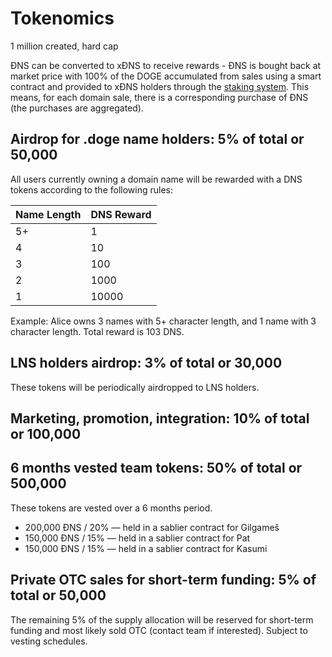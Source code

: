 # Tokenomics

1 million created, hard cap

ĐNS can be converted to xĐNS to receive rewards - ĐNS is bought back at market price with 100% of the DOGE accumulated from sales using a smart contract and provided to xĐNS holders through the [staking system](https://app.dogedomains.wf/stake). This means, for each domain sale, there is a corresponding purchase of ĐNS (the purchases are aggregated).


## Airdrop for .doge name holders: 5% of total or 50,000

All users currently owning a domain name will be rewarded with a DNS tokens according to the following rules:

| Name Length  |  DNS Reward |
| ------------ | ----------- |
| 5+           | 1           |
| 4            | 10          |
| 3            | 100         |
| 2            | 1000        |
| 1            | 10000       |

Example: Alice owns 3 names with 5+ character length, and 1 name with 3 character length. Total reward is 103 DNS.


## LNS holders airdrop: 3% of total or 30,000

These tokens will be periodically airdropped to LNS holders.

## Marketing, promotion, integration: 10% of total or 100,000


## 6 months vested team tokens: 50% of total or 500,000

These tokens are vested over a 6 months period.

* 200,000 ĐNS / 20% — held in a sablier contract for Gilgameš
* 150,000 ĐNS / 15% — held in a sablier contract for Pat
* 150,000 ĐNS / 15% — held in a sablier contract for Kasumi

## Private OTC sales for short-term funding: 5% of total or 50,000

The remaining 5% of the supply allocation will be reserved for short-term funding and most likely sold OTC (contact team if interested). Subject to vesting schedules.
